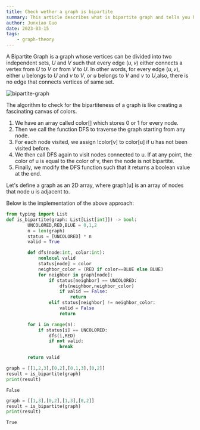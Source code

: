 ```yaml
---
title: Check wether a graph is bipartite
summary: This article describes what is bipartite graph and tells you how to determine if a graph is bipartite.
author: Junxiao Guo
date: 2023-03-15
tags:
    - graph-theory
---
```


A Bipartite Graph is a graph whose vertices can be divided into two independent sets, $U$ and $V$ such that every edge $(u, v)$ either connects a vertex from $U$ to $V$ or from $V$ to $U$. In other words, for every edge $(u, v)$, either $u$ belongs to $U$ and $v$ to $V$, or $u$ belongs to $V$ and $v$ to $U$,also, there is no edge that connects vertices of same set.

![bipartite-graph](https://dsm01pap004files.storage.live.com/y4mtC_mu7NmRP7dJnv4hYJ0oAA9ruGnRIZiH4r5CHxEkYLUJNwUqbg8gLNTlcVDN2dkd8dnFBDNa2DpUYaGzr4pCPPBkP_MLwnvpROhyeTvIS1Wv5s3vAWPKdwoz-jHY8vDUBSdyMSsGX-xxoWjyUWXi1UnR85TTZpp-sU1LnE13B8OTBDvRUvbt5u9B3ggeYUR?width=320&height=158&cropmode=none)

The algorithm to check for the bipartiteness of a graph is like creating a fascinating canvas of colors. 
1. We have an array called color\[\] which stores 0 or 1 for every node. 
2. Then we call the function DFS to traverse the graph starting from any node. 
3. For each node visited, we assign !color\[v\] to color\[u\] if u has not been visited before. 
4. We then call DFS again to visit nodes connected to u. If at any point, the color of u is equal to the color of v, then the node is not bipartite. 
5. Finally, we modify the DFS function such that it returns a boolean value at the end.


Let's define a graph as an 2D array, where graph\[u\] is an array of nodes that node u is adjacent to.

Below is the implementation of the above approach: 


```python
from typing import List
def is_bipartite(graph: List[List[int]]) -> bool:
        UNCOLORED,RED,BLUE = 0,1,2
        n = len(graph)
        status = [UNCOLORED] * n
        valid = True

        def dfs(node:int, color:int):
            nonlocal valid
            status[node] = color
            neighbor_color = (RED if color==BLUE else BLUE)
            for neighbor in graph[node]:
                if status[neighbor] == UNCOLORED:
                    dfs(neighbor,neighbor_color)
                    if valid == False:
                        return 
                elif status[neighbor] != neighbor_color:
                    valid = False
                    return

        for i in range(n):
            if status[i] == UNCOLORED:
                dfs(i,RED)
                if not valid:
                    break

        return valid

```


```python
graph = [[1,2,3],[0,2],[0,1,3],[0,2]]
result = is_bipartite(graph)
print(result)
```

    False



```python
graph = [[1,3],[0,2],[1,3],[0,2]]
result = is_bipartite(graph)
print(result)
```

    True



```python

```
